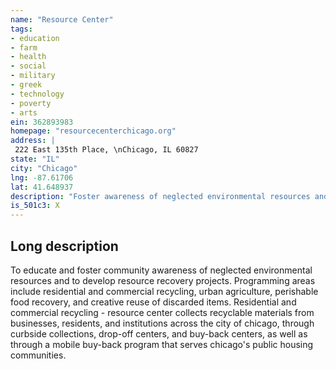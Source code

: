 ```yaml
---
name: "Resource Center"
tags:
- education
- farm
- health
- social
- military
- greek
- technology
- poverty
- arts
ein: 362893983
homepage: "resourcecenterchicago.org"
address: |
 222 East 135th Place, \nChicago, IL 60827
state: "IL"
city: "Chicago"
lng: -87.61706
lat: 41.648937
description: "Foster awareness of neglected environmental resources and develop resource recovery projects. "
is_501c3: X
---
```


## Long description

To educate and foster community awareness of neglected environmental resources and to develop resource recovery projects. Programming areas include residential and commercial recycling, urban agriculture, perishable food recovery, and creative reuse of discarded items. Residential and commercial recycling - resource center collects recyclable materials from businesses, residents, and institutions across the city of chicago, through curbside collections, drop-off centers, and buy-back centers, as well as through a mobile buy-back program that serves chicago's public housing communities. 
